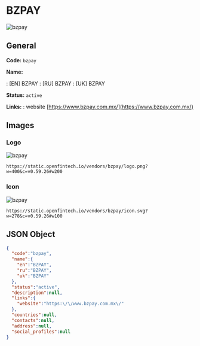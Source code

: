
# BZPAY 
![bzpay](https://static.openfintech.io/vendors/bzpay/logo.png?w=400&c=v0.59.26#w200)  

## General 
 
**Code:** `bzpay` 
 
**Name:** 
 
:	[EN] BZPAY 
:	[RU] BZPAY 
:	[UK] BZPAY 
 
**Status:** `active` 
 
**Links:** 
: website [https://www.bzpay.com.mx/](https://www.bzpay.com.mx/) 
 

## Images 

### Logo 
 
![bzpay](https://static.openfintech.io/vendors/bzpay/logo.png?w=400&c=v0.59.26#w200)  

```
https://static.openfintech.io/vendors/bzpay/logo.png?w=400&c=v0.59.26#w200
```  

### Icon 
 
![bzpay](https://static.openfintech.io/vendors/bzpay/icon.svg?w=278&c=v0.59.26#w100)  

```
https://static.openfintech.io/vendors/bzpay/icon.svg?w=278&c=v0.59.26#w100
```  

## JSON Object 

```json
{
  "code":"bzpay",
  "name":{
    "en":"BZPAY",
    "ru":"BZPAY",
    "uk":"BZPAY"
  },
  "status":"active",
  "description":null,
  "links":{
    "website":"https:\/\/www.bzpay.com.mx\/"
  },
  "countries":null,
  "contacts":null,
  "address":null,
  "social_profiles":null
}
```  
